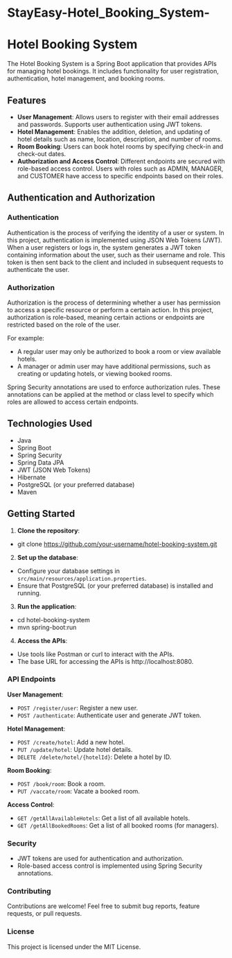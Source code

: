 # StayEasy-Hotel_Booking_System-

# Hotel Booking System

The Hotel Booking System is a Spring Boot application that provides APIs for managing hotel bookings. It includes functionality for user registration, authentication, hotel management, and booking rooms.

## Features

- **User Management**: Allows users to register with their email addresses and passwords. Supports user authentication using JWT tokens.
- **Hotel Management**: Enables the addition, deletion, and updating of hotel details such as name, location, description, and number of rooms.
- **Room Booking**: Users can book hotel rooms by specifying check-in and check-out dates.
- **Authorization and Access Control**: Different endpoints are secured with role-based access control. Users with roles such as ADMIN, MANAGER, and CUSTOMER have access to specific endpoints based on their roles.

## Authentication and Authorization

### Authentication

Authentication is the process of verifying the identity of a user or system. In this project, authentication is implemented using JSON Web Tokens (JWT). When a user registers or logs in, the system generates a JWT token containing information about the user, such as their username and role. This token is then sent back to the client and included in subsequent requests to authenticate the user.

### Authorization

Authorization is the process of determining whether a user has permission to access a specific resource or perform a certain action. In this project, authorization is role-based, meaning certain actions or endpoints are restricted based on the role of the user.

For example:
- A regular user may only be authorized to book a room or view available hotels.
- A manager or admin user may have additional permissions, such as creating or updating hotels, or viewing booked rooms.

Spring Security annotations are used to enforce authorization rules. These annotations can be applied at the method or class level to specify which roles are allowed to access certain endpoints.



## Technologies Used

- Java
- Spring Boot
- Spring Security
- Spring Data JPA
- JWT (JSON Web Tokens)
- Hibernate
- PostgreSQL (or your preferred database)
- Maven

## Getting Started

1. **Clone the repository**:   
- git clone https://github.com/your-username/hotel-booking-system.git

2. **Set up the database**:

- Configure your database settings in `src/main/resources/application.properties`.
- Ensure that PostgreSQL (or your preferred database) is installed and running.

3. **Run the application**:

- cd hotel-booking-system
- mvn spring-boot:run

4. **Access the APIs**:
- Use tools like Postman or curl to interact with the APIs.
- The base URL for accessing the APIs is http://localhost:8080.

### API Endpoints

**User Management**:

- `POST /register/user`: Register a new user.
- `POST /authenticate`: Authenticate user and generate JWT token.

**Hotel Management**:

- `POST /create/hotel`: Add a new hotel.
- `PUT /update/hotel`: Update hotel details.
- `DELETE /delete/hotel/{hotelId}`: Delete a hotel by ID.

**Room Booking**:

- `POST /book/room`: Book a room.
- `PUT /vaccate/room`: Vacate a booked room.

**Access Control**:

- `GET /getAllAvailableHotels`: Get a list of all available hotels.
- `GET /getAllBookedRooms`: Get a list of all booked rooms (for managers).

### Security

- JWT tokens are used for authentication and authorization.
- Role-based access control is implemented using Spring Security annotations.

### Contributing

Contributions are welcome! Feel free to submit bug reports, feature requests, or pull requests.

### License

This project is licensed under the MIT License.

